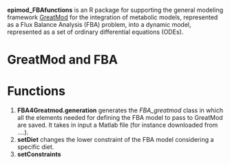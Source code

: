 
**epimod_FBAfunctions**  is an R package for supporting the general modeling framework [GreatMod](https://qbioturin.github.io/epimod/) for the integration of metabolic models, represented as a Flux Balance Analysis (FBA) problem, into a dynamic model, represented as a set of ordinary differential equations (ODEs).

# GreatMod and FBA

# Functions

1. **FBA4Greatmod.generation** generates the *FBA_greatmod* class in which all the elements needed for defining the FBA model to pass to GreatMod are saved. It takes in input a Matlab file (for instance downloaded from ....).
2. **setDiet** changes the lower constraint of the FBA model considering a specific diet. 
3. **setConstraints**
